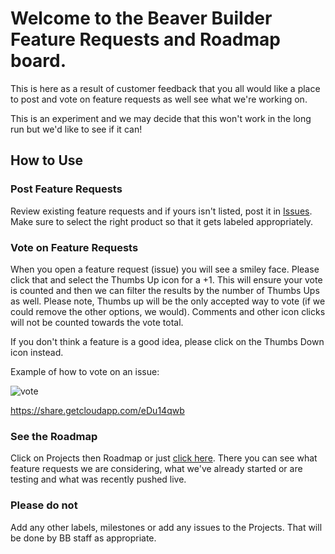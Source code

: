 # Welcome to the Beaver Builder Feature Requests and Roadmap board.  
This is here as a result of customer feedback that you all would like a place to post and vote
on feature requests as well see what we're working on.

This is an experiment and we may decide that this won't work in the long run but we'd like to see if it can!

## How to Use

### Post Feature Requests
Review existing feature requests and if yours isn't listed, post it in [Issues](https://github.com/beaverbuilder/feature-requests/issues).  Make sure to select the right product so that it gets labeled appropriately.

### Vote on Feature Requests
When you open a feature request (issue) you will see a smiley face.  Please click that and select the Thumbs Up icon for a +1.  This will ensure your vote is counted and then we can filter the results by the number of Thumbs Ups as well.  Please note, Thumbs up will be the only accepted way to vote (if we could remove the other options, we would).  Comments and other icon clicks will not be counted towards the vote total.  

If you don't think a feature is a good idea, please click on the Thumbs Down icon instead.

Example of how to vote on an issue:

![vote](https://p199.p4.n0.cdn.getcloudapp.com/items/eDu14qwb/Screen%20Recording%202020-07-20%20at%2010.44.27%20AM.gif?v=a9f2d154cbdc84bc70f4d988039dd1fb)

https://share.getcloudapp.com/eDu14qwb


### See the Roadmap

Click on Projects then Roadmap or just [click here](https://github.com/beaverbuilder/feature-requests/projects/1).  There you can see what feature requests we are considering, what we've already started or are testing and what was recently pushed live.

### Please do not
Add any other labels, milestones or add any issues to the Projects.  That will be done by BB staff as appropriate.
